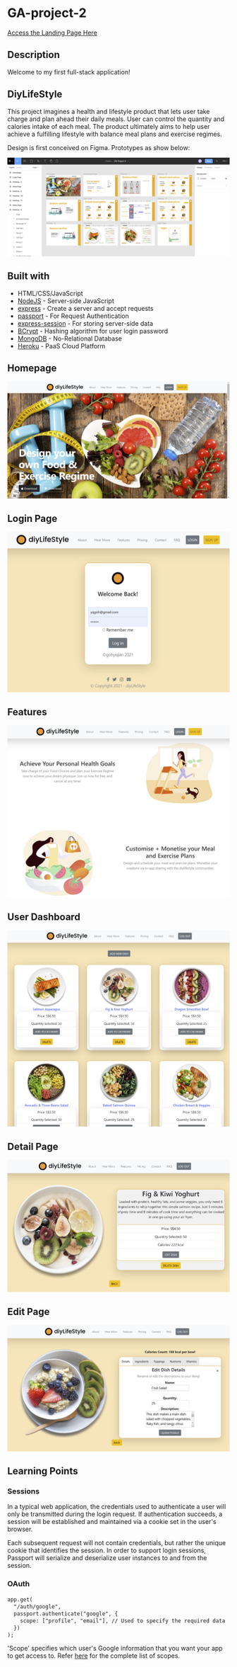 # GA-project-2

[Access the Landing Page Here](https://diylifestyle.herokuapp.com/)

## Description

Welcome to my first full-stack application!

## DiyLifeStyle

This project imagines a health and lifestyle product that lets user take charge and plan ahead their daily meals. User can control the quantity and calories intake of each meal. The product ultimately aims to help user achieve a fulfilling lifestyle with balance meal plans and exercise regimes.

Design is first conceived on Figma. Prototypes as show below:

![Figma Image](/public/images/figma_prototyping.jpg)

## Built with

- HTML/CSS/JavaScript
- [NodeJS](https://nodejs.org/en/) - Server-side JavaScript
- [express](https://expressjs.com/) - Create a server and accept requests
- [passport](http://www.passportjs.org/) - For Request Authentication
- [express-session](https://www.npmjs.com/package/express-session) - For storing server-side data
- [BCrypt](https://www.heroku.com) - Hashing algorithm for user login password
- [MongoDB](https://www.mongodb.com/) - No-Relational Database
- [Heroku](https://www.heroku.com) - PaaS Cloud Platform

## Homepage

![Home Image](/public/images/homepage.jpg)

## Login Page

![Login Image](/public/images/loginpage.jpg)

## Features

![Dashboard Image](/public/images/features.jpg)

## User Dashboard

![Dashboard Image](/public/images/indexpage.jpg)

## Detail Page

![Detail Image](/public/images/detailspage.jpg)

## Edit Page

![Detail Image](/public/images/editpage.jpg)

## Learning Points

### Sessions

In a typical web application, the credentials used to authenticate a user will only be transmitted during the login request. If authentication succeeds, a session will be established and maintained via a cookie set in the user's browser.

Each subsequent request will not contain credentials, but rather the unique cookie that identifies the session. In order to support login sessions, Passport will serialize and deserialize user instances to and from the session.

### OAuth

```
app.get(
  "/auth/google",
  passport.authenticate("google", {
    scope: ["profile", "email"], // Used to specify the required data
  })
);

```

'Scope' specifies which user's Google information that you want your app to get access to. Refer [here](https://developers.google.com/identity/protocols/oauth2/scopes) for the complete list of scopes.
